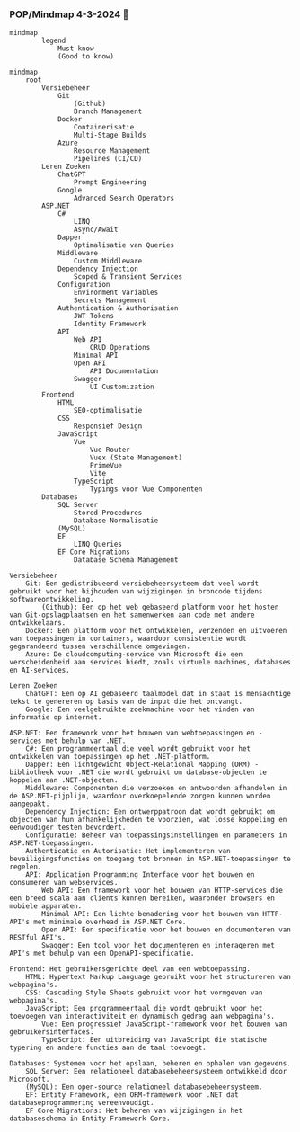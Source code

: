 ### POP/Mindmap 4-3-2024 👋

```mermaid
mindmap
        legend
            Must know
            (Good to know)
```

```mermaid
mindmap
    root
        Versiebeheer
            Git
                (Github)
                Branch Management
            Docker
                Containerisatie
                Multi-Stage Builds
            Azure
                Resource Management
                Pipelines (CI/CD)
        Leren Zoeken
            ChatGPT
                Prompt Engineering
            Google
                Advanced Search Operators
        ASP.NET
            C#
                LINQ
                Async/Await
            Dapper
                Optimalisatie van Queries
            Middleware
                Custom Middleware
            Dependency Injection
                Scoped & Transient Services
            Configuration
                Environment Variables
                Secrets Management
            Authentication & Authorisation
                JWT Tokens
                Identity Framework
            API
                Web API
                    CRUD Operations
                Minimal API
                Open API
                    API Documentation
                Swagger
                    UI Customization
        Frontend
            HTML
                SEO-optimalisatie
            CSS
                Responsief Design
            JavaScript
                Vue
                    Vue Router
                    Vuex (State Management)
                    PrimeVue
                    Vite
                TypeScript
                    Typings voor Vue Componenten
        Databases
            SQL Server
                Stored Procedures
                Database Normalisatie
            (MySQL)
            EF
                LINQ Queries
            EF Core Migrations
                Database Schema Management

```

    Versiebeheer
        Git: Een gedistribueerd versiebeheersysteem dat veel wordt gebruikt voor het bijhouden van wijzigingen in broncode tijdens softwareontwikkeling.
            (Github): Een op het web gebaseerd platform voor het hosten van Git-opslagplaatsen en het samenwerken aan code met andere ontwikkelaars.
        Docker: Een platform voor het ontwikkelen, verzenden en uitvoeren van toepassingen in containers, waardoor consistentie wordt gegarandeerd tussen verschillende omgevingen.
        Azure: De cloudcomputing-service van Microsoft die een verscheidenheid aan services biedt, zoals virtuele machines, databases en AI-services.

    Leren Zoeken
        ChatGPT: Een op AI gebaseerd taalmodel dat in staat is mensachtige tekst te genereren op basis van de input die het ontvangt.
        Google: Een veelgebruikte zoekmachine voor het vinden van informatie op internet.

    ASP.NET: Een framework voor het bouwen van webtoepassingen en -services met behulp van .NET.
        C#: Een programmeertaal die veel wordt gebruikt voor het ontwikkelen van toepassingen op het .NET-platform.
        Dapper: Een lichtgewicht Object-Relational Mapping (ORM) -bibliotheek voor .NET die wordt gebruikt om database-objecten te koppelen aan .NET-objecten.
        Middleware: Componenten die verzoeken en antwoorden afhandelen in de ASP.NET-pijplijn, waardoor overkoepelende zorgen kunnen worden aangepakt.
        Dependency Injection: Een ontwerppatroon dat wordt gebruikt om objecten van hun afhankelijkheden te voorzien, wat losse koppeling en eenvoudiger testen bevordert.
        Configuratie: Beheer van toepassingsinstellingen en parameters in ASP.NET-toepassingen.
        Authenticatie en Autorisatie: Het implementeren van beveiligingsfuncties om toegang tot bronnen in ASP.NET-toepassingen te regelen.
        API: Application Programming Interface voor het bouwen en consumeren van webservices.
            Web API: Een framework voor het bouwen van HTTP-services die een breed scala aan clients kunnen bereiken, waaronder browsers en mobiele apparaten.
            Minimal API: Een lichte benadering voor het bouwen van HTTP-API's met minimale overhead in ASP.NET Core.
            Open API: Een specificatie voor het bouwen en documenteren van RESTful API's.
            Swagger: Een tool voor het documenteren en interageren met API's met behulp van een OpenAPI-specificatie.

    Frontend: Het gebruikersgerichte deel van een webtoepassing.
        HTML: Hypertext Markup Language gebruikt voor het structureren van webpagina's.
        CSS: Cascading Style Sheets gebruikt voor het vormgeven van webpagina's.
        JavaScript: Een programmeertaal die wordt gebruikt voor het toevoegen van interactiviteit en dynamisch gedrag aan webpagina's.
            Vue: Een progressief JavaScript-framework voor het bouwen van gebruikersinterfaces.
            TypeScript: Een uitbreiding van JavaScript die statische typering en andere functies aan de taal toevoegt.

    Databases: Systemen voor het opslaan, beheren en ophalen van gegevens.
        SQL Server: Een relationeel databasebeheersysteem ontwikkeld door Microsoft.
        (MySQL): Een open-source relationeel databasebeheersysteem.
        EF: Entity Framework, een ORM-framework voor .NET dat databaseprogrammering vereenvoudigt.
        EF Core Migrations: Het beheren van wijzigingen in het databaseschema in Entity Framework Core.

